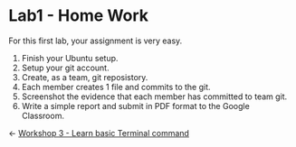 # Lab1 - Home Work

For this first lab, your assignment is very easy.

1. Finish your Ubuntu setup.
2. Setup your git account.
3. Create, as a team, git reposistory.
4. Each member creates 1 file and commits to the git.
5. Screenshot the evidence that each member has committed to team git.
6. Write a simple report and submit in PDF format to the Google Classroom.

<div class="page-nav"><p class="inner">
    <span class="prev"> 
        ←
        <a href="./basic-terminal.html" class="">Workshop 3 - Learn basic Terminal command</a>
    </span> 
    <span class="next">
        <a href="./home-work-1.html" class=""></a>
        <!-- → -->
    </span></p>
</div>
